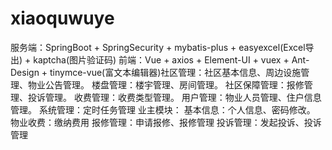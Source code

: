 # xiaoquwuye
服务端：SpringBoot + SpringSecurity + mybatis-plus + easyexcel(Excel导出) + kaptcha(图片验证码) 前端：Vue + axios + Element-UI + vuex + Ant-Design + tinymce-vue(富文本编辑器)社区管理：社区基本信息、周边设施管理、物业公告管理。 楼盘管理：楼宇管理、房间管理。 社区保障管理：报修管理、投诉管理。 收费管理：收费类型管理。 用户管理：物业人员管理、住户信息管理。 系统管理：定时任务管理 业主模块： 基本信息：个人信息、密码修改。 物业收费：缴纳费用 报修管理：申请报修、报修管理 投诉管理：发起投诉、投诉管理
